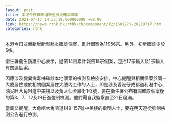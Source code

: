 ```yaml
---
layout: post
title: 本港今日無新增新型肺炎確診個案
date: 2021-07-17 14:35:19.000000000 +08:00
link: https://news.rthk.hk/rthk/ch/component/k2/1601279-20210717.htm
categories: rthk
---
```


本港今日並無新增新型肺炎確診個案，累計個案為11956宗。另外，初步確診少於5宗。

衞生署衞生防護中心表示，過去14日累計報告18宗個案，包括17宗輸入及1宗輸入有關連個案。

因應涉及變異病毒株確診本地個案的檢測及檢疫安排，中心提醒與相關個案於同一大廈居住或於相關個案居住大廈內工作的人士，即是涉及香港仔成都道利港中心、油尖旺大角咀道中美樓以及黃大仙金鳳街1-3號，要在衞生署公布有關確診個案後的第3、7、12及19日進強制檢測。他們需自我監察直至21日屆滿。

當局又提醒，大角咀大角咀道149-157號中美樓的指明人士，要在明天遵從強制檢測公告進行檢測。
